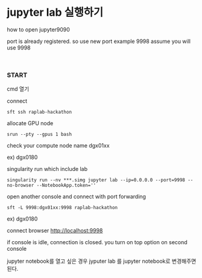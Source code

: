 # jupyter lab 실행하기



how to open jupyter9090 

port is already registered. so use new port example 9998 assume you will use 9998



<br/>

### START



cmd 열기



connect

````
sft ssh raplab-hackathon
````



allocate GPU node

```
srun --pty --gpus 1 bash
```



check your compute node name dgx01xx

ex) dgx0180



singularity run which include lab

```
singularity run --nv ***.simg jupyter lab --ip=0.0.0.0 --port=9998 --no-browser --NotebookApp.token=''
```



open another console and connect with port forwarding

```
sft -L 9998:dgx01xx:9998 raplab-hackathon
```

ex) dgx0180



connect browser [http://localhost:9998](http://localhost:9998/)



if console is idle, connection is closed. you turn on top option on second console







jupyter notebook를 열고 싶은 경우 jyputer lab 를 jupyter notebook로 변경해주면 된다. 